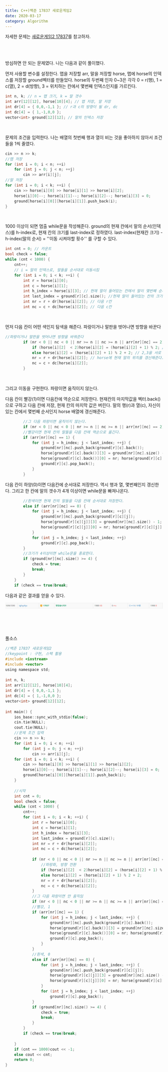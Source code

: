 ```yaml
---
title: C++)백준 17837 새로운게임2
date: 2020-03-17
category: Algorithm
---
```


자세한 문제는 [새로운게임2 17837](https://www.acmicpc.net/problem/17837)를 참고하자.
<br/><br/><br/><br/>

방심하면 안 되는 문제였다. 나는 다음과 같이 풀이했다.

먼저 사용할 변수를 설정한다. 맵을 저장할 arr, 말을 저장할 horse, 맵에 horse의 인덱스를 저장할 ground벡터를 만들었다. horse의 두번째 인자 0~3은 각각 0 = r(행), 1 = c(열), 2 = d(방향), 3 = 위치하는 칸에서 몇번째 인덱스인지를 가르킨다.

```c
int n, k; // n = 맵 크기, k = 말 갯수
int arr[12][12], horse[10][4]; // 맵 저장, 말 저장
int dr[4] = { 0,0,-1,1 }; // r과 c의 방향이 될 dr, dc
int dc[4] = { 1,-1,0,0 };
vector<int> ground[12][12]; // 말의 인덱스 저장
```

<br/>

문제의 조건을 입력한다. 나는 배열의 첫번째 행과 열이 비는 것을 좋아하지 않아서 조건들을 1씩 줄였다.

```c
cin >> n >> k;
//맵 저장
for (int i = 0; i < n; ++i)
    for (int j = 0; j < n; ++j)
        cin >> arr[i][j];
//말 저장
for (int i = 0; i < k; ++i) {
    cin >> horse[i][0] >> horse[i][1] >> horse[i][2];
    horse[i][0]--; horse[i][1]--; horse[i][2]--; horse[i][3] = 0;
    ground[horse[i][0]][horse[i][1]].push_back(i);
}
```

<br/>

1000 이상이 되면 멈출 while문을 작성해준다. ground의 현재 칸에서 말의 순서(인덱스)를 h-index로, 현재 칸의 크기를 last-index로 정하였다. last-index(현재칸 크기) - h-index(말의 순서) = ''이동 시켜야할 횟수'' 를 구할 수 있다.

```c
int cnt = 0; // 카운트
bool check = false;
while (cnt < 1000) {
    cnt++;
    // i = 말의 인덱스로, 말들을 순서대로 이동시킴
    for (int i = 0; i < k; ++i) {
        int r = horse[i][0];
        int c = horse[i][1];
        int h_index = horse[i][3]; // 현재 말이 들어있는 칸에서 말이 몇번째 순서(인덱스)인지
        int last_index = ground[r][c].size(); //현재 말이 들어있는 칸의 크기
        int nr = r + dr[horse[i][2]]; // 다음 r칸
        int nc = c + dc[horse[i][2]]; // 다음 c칸
```

<br/>

먼저 다음 칸이 어떤 색인지 탐색을 해준다. 파랑이거나 말판을 벗어나면 방향을 바꾼다

```c
//파랑이거나 말판을 벗어나면 방향을 바꿔준다
        if (nr < 0 || nc < 0 || nr >= n || nc >= n || arr[nr][nc] == 2) {
            if (horse[i][2]	 < 2)horse[i][2] = (horse[i][2] + 1) % 2; // 0,1을 서로 바꿈
            else horse[i][2] = (horse[i][2] + 1) % 2 + 2; // 2,3을 서로 바꿈
            nr = r + dr[horse[i][2]]; // horse에 현재 말의 위치를 갱신해준다.
            nc = c + dc[horse[i][2]];
        }
```

<br/>

그리고 이동을 구현한다. 파랑이면 움직이지 않는다. 

다음 칸이 빨강(1)이면 다음칸에 역순으로 저장한다. 현재칸의 마지막값을 벡터.back()으로 구하고 다음 칸에 저장, 현재 칸의 마지막 값은 버린다. 말의 행(r)과 열(c), 자신이 있는 칸에서 몇번째 순서인지 horse 배열에 갱신해준다.

```c
		//그 다음 파랑이면 움직이지 않는다.
        if (nr < 0 || nc < 0 || nr >= n || nc >= n || arr[nr][nc] == 2) continue;
        //빨강이면 현재 칸의 말들을 다음 칸에 역순으로 옮긴다.
        if (arr[nr][nc] == 1) {
            for (int j = h_index; j < last_index; ++j) {
                ground[nr][nc].push_back(ground[r][c].back());
                horse[ground[r][c].back()][3] = ground[nr][nc].size() - 1;
                horse[ground[r][c].back()][0] = nr; horse[ground[r][c].back()][1] = nc;
                ground[r][c].pop_back();
            }
        }
```



다음 칸이 하양(0)이면 다음칸에 순서대로 저장한다. 역시 행과 열, 몇번째인지 갱신한다. 그리고 한 칸에 말의 갯수가 4개 이상이면 while문을 빠져나온다.

```c
        //흰색이면 현재 칸의 말들을 다음 칸에 순서대로 저장한다.
        else if (arr[nr][nc] == 0) {
            for (int j = h_index; j < last_index; ++j) {
                ground[nr][nc].push_back(ground[r][c][j]);
                horse[ground[r][c][j]][3] = ground[nr][nc].size() - 1;
                horse[ground[r][c][j]][0] = nr; horse[ground[r][c][j]][1] = nc;
            }
            for (int j = h_index; j < last_index; ++j)
                ground[r][c].pop_back();
        }
		//크기가 4이상이면 while문을 종료한다.
        if (ground[nr][nc].size() >= 4) {
            check = true;
            break;
        }
    }
    if (check == true)break;
```

다음과 같은 결과를 얻을 수 있다.

![image-20200113200421149](image-20200113200421149.png)

<br/><br/><br/><br/>풀소스

```c
//백준 17837 새로운게임2
//keypoint : 구현, 스택 활용
#include <iostream>
#include <vector>
using namespace std;

int n, k;
int arr[12][12], horse[10][4];
int dr[4] = { 0,0,-1,1 };
int dc[4] = { 1,-1,0,0 };
vector<int> ground[12][12];

int main() {
	ios_base::sync_with_stdio(false);
	cin.tie(NULL);
	cout.tie(NULL);
    //문제 조건 입력
	cin >> n >> k;
	for (int i = 0; i < n; ++i)
		for (int j = 0; j < n; ++j)
			cin >> arr[i][j];
	for (int i = 0; i < k; ++i) {
		cin >> horse[i][0] >> horse[i][1] >> horse[i][2];
		horse[i][0]--; horse[i][1]--; horse[i][2]--; horse[i][3] = 0;
		ground[horse[i][0]][horse[i][1]].push_back(i);
	}
    
    //시작
	int cnt = 0;
	bool check = false;
	while (cnt < 1000) {
		cnt++;
		for (int i = 0; i < k; ++i) {
			int r = horse[i][0];
			int c = horse[i][1];
			int h_index = horse[i][3];
			int last_index = ground[r][c].size();
			int nr = r + dr[horse[i][2]];
			int nc = c + dc[horse[i][2]];

			if (nr < 0 || nc < 0 || nr >= n || nc >= n || arr[nr][nc] == 2) {
				//파랑화, 방향 전환
				if (horse[i][2]	 < 2)horse[i][2] = (horse[i][2] + 1) % 2;
				else horse[i][2] = (horse[i][2] + 1) % 2 + 2;
				nr = r + dr[horse[i][2]];
				nc = c + dc[horse[i][2]];
			}
			//그 다음 파랑이면 안 움직임
			if (nr < 0 || nc < 0 || nr >= n || nc >= n || arr[nr][nc] == 2) continue;
			//빨강, 1
			if (arr[nr][nc] == 1) {
				for (int j = h_index; j < last_index; ++j) {
					ground[nr][nc].push_back(ground[r][c].back());
					horse[ground[r][c].back()][3] = ground[nr][nc].size() - 1;
					horse[ground[r][c].back()][0] = nr; horse[ground[r][c].back()][1] = nc;
					ground[r][c].pop_back();
				}
			}
			//흰색, 0
			else if (arr[nr][nc] == 0) {
				for (int j = h_index; j < last_index; ++j) {
					ground[nr][nc].push_back(ground[r][c][j]);
					horse[ground[r][c][j]][3] = ground[nr][nc].size() - 1;
					horse[ground[r][c][j]][0] = nr; horse[ground[r][c][j]][1] = nc;
				}
				for (int j = h_index; j < last_index; ++j)
					ground[r][c].pop_back();
			}
			if (ground[nr][nc].size() >= 4) {
				check = true;
				break;
			}
		}
		if (check == true)break;
		
	}
	if (cnt == 1000)cout << -1;
	else cout << cnt;
	return 0;
}
```


